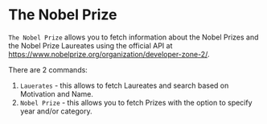 # The Nobel Prize

`The Nobel Prize` allows you to fetch information about the Nobel Prizes and the Nobel Prize Laureates using the official API at https://www.nobelprize.org/organization/developer-zone-2/.

There are 2 commands:

1. `Lauerates` - this allows to fetch Laureates and search based on Motivation and Name.
2. `Nobel Prize` - this allows you to fetch Prizes with the option to specify year and/or category.